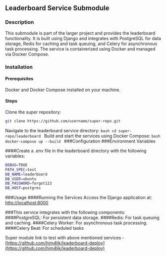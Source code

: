 ## Leaderboard Service Submodule
### Description

This submodule is part of the larger project and provides the leaderboard functionality. It is built using Django and integrates with PostgreSQL for data storage, Redis for caching and task queuing, and Celery for asynchronous task processing. The service is containerized using Docker and managed via Docker Compose.
### Installation
#### Prerequisites
  Docker and Docker Compose installed on your machine.
#### Steps
  Clone the super repository:
  ```bash
git clone https://github.com/username/super-repo.git
  ```
  Navigate to the leaderboard service directory:
    ```bash
    cd super-repo/leaderboard
    ```
  Build and start the services using Docker Compose:
    ```bash
    docker-compose up --build
    ```
###Configuration
###Environment Variables

####Create a .env file in the leaderboard directory with the following variables:
```bash
DEBUG=TRUE
PATH_SPEC=test
DB_NAME=leaderboard
DB_USER=ubuntu
DB_PASSWORD=forgot123
DB_HOST=postgres
```

###Usage
####Running the Services
  Access the Django application at: 
    [http://localhost:8000](http://localhost:8000)

###This service integrates with the following components:
####PostgreSQL: For persistent data storage.
####Redis: For task queuing and caching.
####Celery Worker: For asynchronous task processing.
####Celery Beat: For scheduled tasks

Super module link to test with above mentioned services - [https://github.com/him4lik/leaderboard-deploy](https://github.com/him4lik/leaderboard-deploy)
